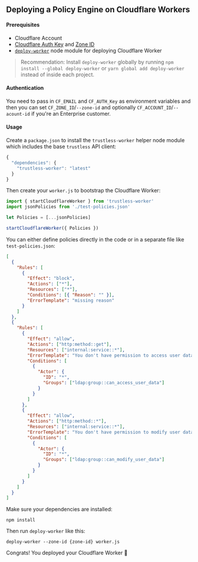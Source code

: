 ## Deploying a Policy Engine on Cloudflare Workers

#### Prerequisites

- Cloudflare Account
- [Cloudflare Auth Key](https://support.cloudflare.com/hc/en-us/articles/200167836-Where-do-I-find-my-Cloudflare-API-key-) and [Zone ID](https://developers.cloudflare.com/workers/api/#zone-id)
- [`deploy-worker`](https://github.com/fouad/deploy-worker) node module for deploying Cloudflare Worker

> Recommendation: Install `deploy-worker` globally by running `npm install --global deploy-worker` or `yarn global add deploy-worker` instead of inside each project.

#### Authentication

You need to pass in `CF_EMAIL` and `CF_AUTH_Key` as environment variables and then you can set `CF_ZONE_ID`/`--zone-id` and optionally `CF_ACCOUNT_ID`/`--acount-id` if you're an Enterprise customer.

#### Usage

Create a `package.json` to install the `trustless-worker` helper node module which includes the base `trustless` API client:

```js
{
  "dependencies": {
    "trustless-worker": "latest"
  }
}
```

Then create your `worker.js` to bootstrap the Cloudflare Worker:

```js
import { startCloudflareWorker } from 'trustless-worker'
import jsonPolicies from './test-policies.json'

let Policies = [...jsonPolicies]

startCloudflareWorker({ Policies })
```

You can either define policies directly in the code or in a separate file like `test-policies.json`:

```json
[
  {
    "Rules": [
      {
        "Effect": "block",
        "Actions": ["*"],
        "Resources": ["*"],
        "Conditions": [{ "Reason": "" }],
        "ErrorTemplate": "missing reason"
      }
    ]
  },
  {
    "Rules": [
      {
        "Effect": "allow",
        "Actions": ["http:method::get"],
        "Resources": ["internal:service::*"],
        "ErrorTemplate": "You don't have permission to access user data",
        "Conditions": [
          {
            "Actor": {
              "ID": "*",
              "Groups": ["ldap:group::can_access_user_data"]
            }
          }
        ]
      },
      {
        "Effect": "allow",
        "Actions": ["http:method::*"],
        "Resources": ["internal:service::*"],
        "ErrorTemplate": "You don't have permission to modify user data",
        "Conditions": [
          {
            "Actor": {
              "ID": "*",
              "Groups": ["ldap:group::can_modify_user_data"]
            }
          }
        ]
      }
    ]
  }
]
```

Make sure your dependencies are installed:

```console
npm install
```

Then run `deploy-worker` like this:

```console
deploy-worker --zone-id {zone-id} worker.js
```

Congrats! You deployed your Cloudflare Worker 🎉
